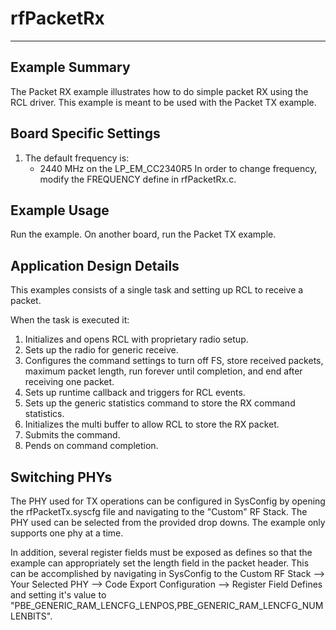 # rfPacketRx

---

Example Summary
---------------
The Packet RX example illustrates how to do simple packet RX using the
RCL driver. This example is meant to be used with the Packet TX example.

Board Specific Settings
-----------------------
1. The default frequency is:
    - 2440 MHz on the LP_EM_CC2340R5
In order to change frequency, modify the FREQUENCY define in rfPacketRx.c.

Example Usage
-------------
Run the example. On another board, run the Packet TX example.

Application Design Details
--------------------------
This examples consists of a single task and setting up RCL to receive a packet.

When the task is executed it:

1. Initializes and opens RCL with proprietary radio setup.
2. Sets up the radio for generic receive.
3. Configures the command settings to turn off FS, store received packets,
   maximum packet length, run forever until completion, and end after receiving
   one packet.
4. Sets up runtime callback and triggers for RCL events.
5. Sets up the generic statistics command to store the RX command statistics.
6. Initializes the multi buffer to allow RCL to store the RX packet.
7. Submits the command.
8. Pends on command completion.

Switching PHYs
--------------
The PHY used for TX operations can be configured in SysConfig by opening the
rfPacketTx.syscfg file and navigating to the "Custom" RF Stack. The PHY used
can be selected from the provided drop downs. The example only supports one phy
at a time.

In addition, several register fields must be exposed as defines so that
the example can appropriately set the length field in the packet header. This
can be accomplished by navigating in SysConfig to the Custom RF Stack --> Your
Selected PHY --> Code Export Configuration --> Register Field Defines and setting
it's value to "PBE_GENERIC_RAM_LENCFG_LENPOS,PBE_GENERIC_RAM_LENCFG_NUMLENBITS".
